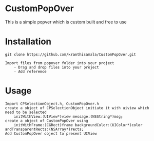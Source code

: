 # CustomPopOver
This is a simple popver which is custom built and free to use

# Installation
```
git clone https://github.com/kranthisamala/CustomPopOver.git

Import files from popover folder into your project
	- Drag and drop files into your project
	- Add reference
```
# Usage
```
Import CPSelectionObject.h, CustomPopOver.h 
create a object of CPSelectionObject initiate it with uiview which need to be selected
	initWithView:(UIView*)view message:(NSString*)msg;
create a object of CustomPopOver using 
	initWithFrame:(CGRect)frame backgroundColor:(UIColor*)color andTransparentRects:(NSArray*)rects;
Add CustomPopOver object to present UIView
  
